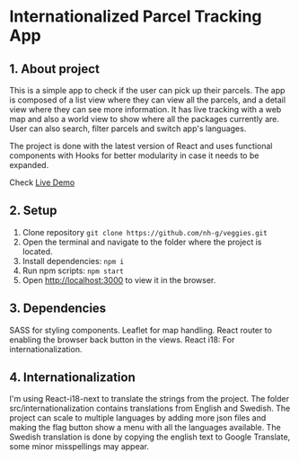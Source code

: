 # Internationalized Parcel Tracking App

## 1. About project

This is a simple app to check if the user can pick up their parcels. The app is composed of a list view where they can view all the parcels, and a detail view where they can see more information. It has live tracking with a web map and also a world view to show where all the packages currently are. User can also search, filter parcels and switch app's languages.

The project is done with the latest version of React and uses functional components with Hooks for better modularity in case it needs to be expanded.

Check [Live Demo](https://parcel-tracker-giang.web.app/)

## 2. Setup

1. Clone repository `git clone https://github.com/nh-g/veggies.git`
2. Open the terminal and navigate to the folder where the project is located.
3. Install dependencies: `npm i`
4. Run npm scripts: `npm start`
5. Open [http://localhost:3000](http://localhost:3000) to view it in the browser.

## 3. Dependencies

SASS for styling components.
Leaflet for map handling.
React router to enabling the browser back button in the views.
React i18: For internationalization.

## 4. Internationalization

I'm using React-i18-next to translate the strings from the project. The folder src/internationalization contains translations from English and Swedish.
The project can scale to multiple languages by adding more json files and making the flag button show a menu with all the languages available.
The Swedish translation is done by copying the english text to Google Translate, some minor misspellings may appear.
